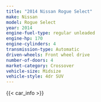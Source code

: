 ```yaml
---
title: "2014 Nissan Rogue Select"
make: Nissan
model: Rogue Select
year: 2014
engine-fuel-type: regular unleaded
engine-hp: 170
engine-cylinders: 4
transmission-type: Automatic
driven-wheels: Front wheel drive
number-of-doors: 4
market-category: Crossover
vehicle-size: Midsize
vehicle-style: 4dr SUV
---
```


{{< car_info >}}
